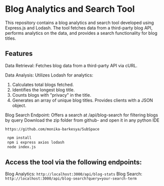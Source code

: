 # Blog Analytics and Search Tool
This repository contains a blog analytics and search tool developed using Express.js and Lodash. The tool fetches data from a third-party blog API, performs analytics on the data, and provides a search functionality for blog titles.

## Features

Data Retrieval: Fetches blog data from a third-party API via cURL.

Data Analysis: Utilizes Lodash for analytics:
1. Calculates total blogs fetched.
2. Identifies the longest blog title.
3. Counts blogs with "privacy" in the title.
4. Generates an array of unique blog titles.
 Provides clients with a JSON object.

Blog Search Endpoint: Offers a search at /api/blog-search for filtering blogs by query
Download the zip folder from github- and open it in any python IDE

```
https://github.com/monika-barkesya/SubSpace
```
```bash
 npm install
 npm i express axios lodash
 node index.js
```
## Access the tool via the following endpoints:
Blog Analytics: ```http://localhost:3000/api/blog-stats```
Blog Search: ```http://localhost:3000/api/blog-search?query=your-search-term```
